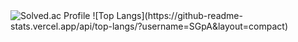 <img src="http://mazassumnida.wtf/api/v2/generate_badge?boj=qkrtkd123" alt="Solved.ac Profile">
![Top Langs](https://github-readme-stats.vercel.app/api/top-langs/?username=SGpA&layout=compact)
